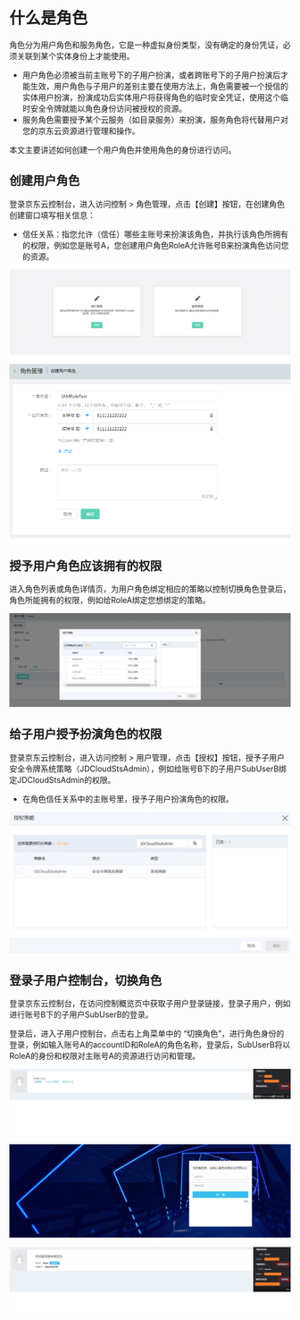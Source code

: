 # 什么是角色

角色分为用户角色和服务角色，它是一种虚拟身份类型，没有确定的身份凭证，必须关联到某个实体身份上才能使用。

 - 用户角色必须被当前主账号下的子用户扮演，或者跨账号下的子用户扮演后才能生效，用户角色与子用户的差别主要在使用方法上，角色需要被一个授信的实体用户扮演，扮演成功后实体用户将获得角色的临时安全凭证，使用这个临时安全令牌就能以角色身份访问被授权的资源。
 - 服务角色需要授予某个云服务（如目录服务）来扮演，服务角色将代替用户对您的京东云资源进行管理和操作。

本文主要讲述如何创建一个用户角色并使用角色的身份进行访问。

## 创建用户角色

登录京东云控制台，进入访问控制 > 角色管理，点击【创建】按钮，在创建角色创建窗口填写相关信息：
 
  - 信任关系：指您允许（信任）哪些主账号来扮演该角色，并执行该角色所拥有的权限，例如您是账号A，您创建用户角色RoleA允许账号B来扮演角色访问您的资源。

![角色类型选择页面](../../../../image/IAM/RoleManagement/角色类型选择页面.jpg)

![创建用户角色页面](../../../../image/IAM/RoleManagement/创建用户角色页面.png)

## 授予用户角色应该拥有的权限

进入角色列表或角色详情页，为用户角色绑定相应的策略以控制切换角色登录后，角色所能拥有的权限，例如给RoleA绑定您想绑定的策略。

![为角色授权](../../../../image/IAM/RoleManagement/为角色授权.jpg)

## 给子用户授予扮演角色的权限

登录京东云控制台，进入访问控制 > 用户管理，点击【授权】按钮，授予子用户安全令牌系统策略（JDCloudStsAdmin），例如给账号B下的子用户SubUserB绑定JDCloudStsAdmin的权限。
 
  - 在角色信任关系中的主账号里，授予子用户扮演角色的权限。

![授予子用户STS权限](../../../../image/IAM/RoleManagement/授予子用户STS权限.jpg)


## 登录子用户控制台，切换角色

登录京东云控制台，在访问控制概览页中获取子用户登录链接，登录子用户，例如进行账号B下的子用户SubUserB的登录。
 
登录后，进入子用户控制台，点击右上角菜单中的 “切换角色”，进行角色身份的登录，例如输入账号A的accountID和RoleA的角色名称，登录后，SubUserB将以RoleA的身份和权限对主账号A的资源进行访问和管理。

![切换角色](../../../../image/IAM/RoleManagement/切换角色.jpg)

![角色登录页](../../../../image/IAM/RoleManagement/角色登录页.jpg)

![角色概览页](../../../../image/IAM/RoleManagement/角色概览页.jpg)



